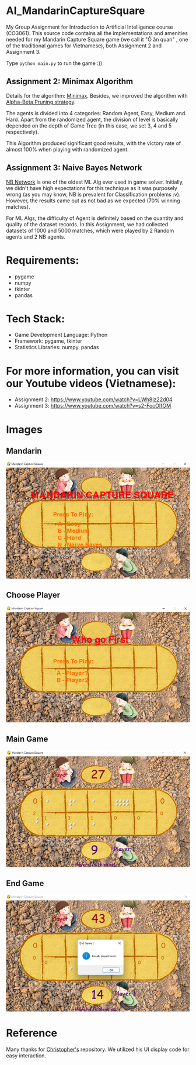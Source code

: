 # AI_MandarinCaptureSquare
My Group Assignment for Introduction to Artificial Intelligence course (CO3061). This source code contains all the implementations and amenities needed for my Mandarin Capture Square game (we call it "Ô ăn quan" , one of the traditional games for Vietnamese), both Assignment 2 and Assignment 3.

Type `python main.py` to run the game :))

## Assignment 2: Minimax Algorithm 

Details for the algorithm: [Minimax](https://en.wikipedia.org/wiki/Minimax). Besides, we improved the algorithm with [Alpha-Beta Pruning strategy](https://en.wikipedia.org/wiki/Alpha%E2%80%93beta_pruning).

The agents is divided into 4 categories: Random Agent, Easy, Medium and Hard. Apart from the randomized agent, the division of level is basically depended on the depth of Game Tree (in this case, we set 3, 4 and 5 respectively).

This Algorithm produced significant good results, with the victory rate of almost 100% when playing with randomized agent.

## Assignment 3: Naive Bayes Network

[NB Network](https://en.wikipedia.org/wiki/Naive_Bayes_classifier) is one of the oldest ML Alg ever used in game solver. Initially, we didn't have high expectations for this technique as it was purposely wrong (as you may know, NB is prevalent for Classification problems :v). However, the results came out as not bad as we expected (70% winning matches). 

For ML Algs, the difficulty of Agent is definitely based on the quantity and quality of the dataset records. In this Assignment, we had collected datasets of 1000 and 5000 matches, which were played by 2 Random agents and 2 NB agents.

# Requirements:

* pygame
* numpy
* tkinter
* pandas

# Tech Stack:

* Game Development Language: Python
* Framework: pygame, tkinter
* Statistics Libraries: numpy. pandas

# For more information, you can visit our Youtube videos (Vietnamese):
* Assignment 2: https://www.youtube.com/watch?v=LWh8Iz22d04 
* Assignment 3: https://www.youtube.com/watch?v=s2-FocOIfOM

# Images

## Mandarin
![Menu](images/mandarin.png)

## Choose Player
![Menu](images/gofirst.png)

## Main Game
![Menu](images/game.png)

## End Game
![Menu](images/result.png)

# Reference

Many thanks for [Christopher's](https://github.com/christopherohit/Mandarin_Square_Capturing) repository. We utilized his UI display code for easy interaction.


